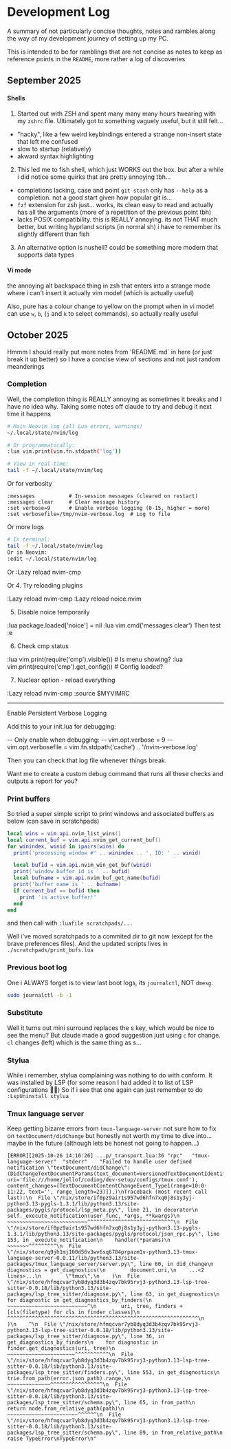 # Development Log
A summary of not particularly concise thoughts, notes and rambles along the way of my development journey of setting up my PC.

This is intended to be for ramblings that are not concise as notes to keep as reference points in the `README`, more rather a log of discoveries

## September 2025
#### Shells
1. Started out with ZSH and spent many many many hours twearing with my `zshrc` file. Ultimately got to something vaguely useful, but it still felt...
- "hacky", like a few weird keybindings entered a strange non-insert state that left me confused
- slow to startup (relatively)
- akward syntax highlighting

2. This led me to fish shell, which just WORKS out the box. but after a while i did notice some quirks that are pretty annoying tbh...
- completions lacking, case and point `git stash` only has `--help` as a completion. not a good start given how popular git is...
- `fzf` extension for zsh just... works, its clean easy to read and actually has all the arguments (more of a repetition of the previous point tbh)
- lacks POSIX compatibility. this is REALLY annoying. its not THAT much better, but writing hyprland scripts (in normal sh) i have to remember its slightly different than fish


3. An alternative option is nushell? could be something more modern that supports data types

#### Vi mode
the annoying alt backspace thing in zsh that enters into a strange mode where i can't insert it actually vim mode! (which is actually useful)

Also, pure has a colour change to yellow on the prompt when in vi mode! can use `w`, `b`, (`j` and `k` to select commands), so actually really useful

## October 2025
Hmmm I should really put more notes from 'README.md` in here (or just break it up better) so I have a concise view of sections and not just random meanderings

### Completion
Well, the completion thing is REALLY annoying as sometimes it breaks and I have no idea why. Taking some notes off claude to try and debug it next time it happens

```bash
# Main Neovim log (all Lua errors, warnings)
~/.local/state/nvim/log

# Or programmatically:
:lua vim.print(vim.fn.stdpath('log'))

# View in real-time:
tail -f ~/.local/state/nvim/log
```

Or for verbosity
```vim
:messages           # In-session messages (cleared on restart)
:messages clear     # Clear message history
:set verbose=9      # Enable verbose logging (0-15, higher = more)
:set verbosefile=/tmp/nvim-verbose.log  # Log to file
```


Or more logs
```bash
# In terminal:
tail -f ~/.local/state/nvim/log
Or in Neovim:
:edit ~/.local/state/nvim/log
```

Or
  :Lazy reload nvim-cmp

Or
  4. Try reloading plugins

  :Lazy reload nvim-cmp
  :Lazy reload noice.nvim

  5. Disable noice temporarily

  :lua package.loaded['noice'] = nil
  :lua vim.cmd('messages clear')
  Then test :e <Tab>

  6. Check cmp status

  :lua vim.print(require('cmp').visible())    # Is menu showing?
  :lua vim.print(require('cmp').get_config()) # Config loaded?

  7. Nuclear option - reload everything

  :Lazy reload nvim-cmp
  :source $MYVIMRC

  ---
  Enable Persistent Verbose Logging

  Add this to your init.lua for debugging:

  -- Only enable when debugging:
  -- vim.opt.verbose = 9
  -- vim.opt.verbosefile = vim.fn.stdpath('cache') .. '/nvim-verbose.log'

  Then you can check that log file whenever things break.

  Want me to create a custom debug command that runs all these checks and outputs a report for you?

### Print buffers
So tried a super simple script to print windows and associated buffers as below (can save in scratchpads)
```lua
local wins = vim.api.nvim_list_wins()
local current_buf = vim.api.nvim_get_current_buf()
for winindex, winid in ipairs(wins) do
  print('processing window #' .. winindex .. ', ID: ' .. winid)

  local bufid = vim.api.nvim_win_get_buf(winid)
  print('window buffer id is ' .. bufid)
  local bufname = vim.api.nvim_buf_get_name(bufid)
  print('buffer name is ' .. bufname)
  if current_buf == bufid then
    print 'is active buffer!'
  end
end
```

and then call with `:luafile scratchpads/...`

Well i've moved scratchpads to a commited dir to git now (except for the brave preferences files). And the updated scripts lives in `./scratchpads/print_bufs.lua`

### Previous boot log
One i ALWAYS forget is to view last boot logs, its `journalctl`, NOT `dmesg`.
```bash
sudo journalctl -b -1
```

### Substitute
Well it turns out mini surround replaces the s key, which would be nice to see the menu?
But claude made a good suggestion just using `c` for change. `cl` changes (left) which is the same thing as s...

### Stylua
While i remember, stylua complaining was nothing to do with conform. It was installed by LSP (for some reason I had added it to list of LSP configurations 🤦‍♂️)
So if i see that one again can just remember to do `:LspUninstall stylua`

### Tmux language server
Keep getting bizarre errors from `tmux-language-server` not sure how to fix on `textDocument/didChange` but honestly not worth my time to dive into... maybe in the future (although lets be honest not going to happen...)
```
[ERROR][2025-10-26 14:16:26] ...p/_transport.lua:36	"rpc"	"tmux-language-server"	"stderr"	"Failed to handle user defined notification \"textDocument/didChange\": (DidChangeTextDocumentParams(text_document=VersionedTextDocumentIdentifier(version=61, uri='file:///home/jollof/coding/dev-setup/configs/tmux.conf'), content_changes=[TextDocumentContentChangeEvent_Type1(range=10:0-11:22, text='', range_length=23)]),)\nTraceback (most recent call last):\n  File \"/nix/store/if0pz9air1s957wd6hfn7xq0j8s1y3yj-python3.13-pygls-1.3.1/lib/python3.13/site-packages/pygls/protocol/lsp_meta.py\", line 21, in decorator\n    self._execute_notification(user_func, *args, **kwargs)\n    ~~~~~~~~~~~~~~~~~~~~~~~~~~^^^^^^^^^^^^^^^^^^^^^^^^^^^^\n  File \"/nix/store/if0pz9air1s957wd6hfn7xq0j8s1y3yj-python3.13-pygls-1.3.1/lib/python3.13/site-packages/pygls/protocol/json_rpc.py\", line 153, in _execute_notification\n    handler(*params)\n    ~~~~~~~^^^^^^^^^\n  File \"/nix/store/q9jh1mj100d56v3wv6sq6784prpazm1v-python3.13-tmux-language-server-0.0.11/lib/python3.13/site-packages/tmux_language_server/server.py\", line 60, in did_change\n    diagnostics = get_diagnostics(\n        document.uri,\n    ...<2 lines>...\n        \"tmux\",\n    )\n  File \"/nix/store/hfmqcvar7yb8dyq3d3b4zqv7bk95rvj3-python3.13-lsp-tree-sitter-0.0.18/lib/python3.13/site-packages/lsp_tree_sitter/diagnose.py\", line 63, in get_diagnostics\n    for diagnostic in get_diagnostics_by_finders(\n                      ~~~~~~~~~~~~~~~~~~~~~~~~~~^\n        uri, tree, finders + [cls(filetype) for cls in finder_classes]\n        ^^^^^^^^^^^^^^^^^^^^^^^^^^^^^^^^^^^^^^^^^^^^^^^^^^^^^^^^^^^^^^\n    )\n    ^\n  File \"/nix/store/hfmqcvar7yb8dyq3d3b4zqv7bk95rvj3-python3.13-lsp-tree-sitter-0.0.18/lib/python3.13/site-packages/lsp_tree_sitter/diagnose.py\", line 36, in get_diagnostics_by_finders\n    for diagnostic in finder.get_diagnostics(uri, tree)\n                      ~~~~~~~~~~~~~~~~~~~~~~^^^^^^^^^^^\n  File \"/nix/store/hfmqcvar7yb8dyq3d3b4zqv7bk95rvj3-python3.13-lsp-tree-sitter-0.0.18/lib/python3.13/site-packages/lsp_tree_sitter/finders.py\", line 553, in get_diagnostics\n    trie.from_path(error.json_path).range,\n    ~~~~~~~~~~~~~~^^^^^^^^^^^^^^^^^\n  File \"/nix/store/hfmqcvar7yb8dyq3d3b4zqv7bk95rvj3-python3.13-lsp-tree-sitter-0.0.18/lib/python3.13/site-packages/lsp_tree_sitter/schema.py\", line 65, in from_path\n    return node.from_relative_path(path)\n           ~~~~~~~~~~~~~~~~~~~~~~~^^^^^^\n  File \"/nix/store/hfmqcvar7yb8dyq3d3b4zqv7bk95rvj3-python3.13-lsp-tree-sitter-0.0.18/lib/python3.13/site-packages/lsp_tree_sitter/schema.py\", line 89, in from_relative_path\n    raise TypeError\nTypeError\n"
```
